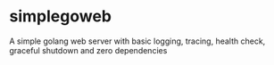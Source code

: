 # simplegoweb
 A simple golang web server with basic logging, tracing, health check, graceful shutdown and zero dependencies
